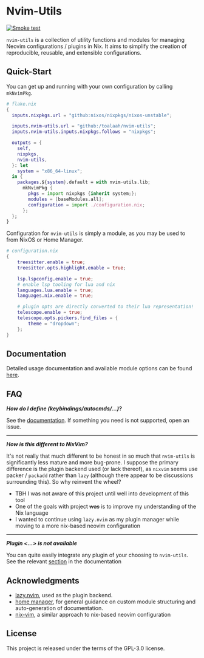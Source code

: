 # Nvim-Utils

[![Smoke test](https://github.com/Toalaah/nvim-utils/actions/workflows/smoke-test.yml/badge.svg?branch=master)](https://github.com/Toalaah/nvim-utils/actions/workflows/smoke-test.yml)

`nvim-utils` is a collection of utility functions and modules for managing
Neovim configurations / plugins in Nix. It aims to simplify the creation of
reproducible, reusable, and extensible configurations.

## Quick-Start

You can get up and running with your own configuration by calling `mkNvimPkg`.

```nix
# flake.nix
{
  inputs.nixpkgs.url = "github:nixos/nixpkgs/nixos-unstable";

  inputs.nvim-utils.url = "github:/toalaah/nvim-utils";
  inputs.nvim-utils.inputs.nixpkgs.follows = "nixpkgs";

  outputs = {
    self,
    nixpkgs,
    nvim-utils,
  }: let
    system = "x86_64-linux";
  in {
    packages.${system}.default = with nvim-utils.lib;
      mkNvimPkg {
        pkgs = import nixpkgs {inherit system;};
        modules = [baseModules.all];
        configuration = import ./configuration.nix;
      };
  };
}
```

Configuration for `nvim-utils` is simply a module, as you may be used to from
NixOS or Home Manager.

```nix
# configuration.nix
{
    treesitter.enable = true;
    treesitter.opts.highlight.enable = true;

    lsp.lspconfig.enable = true;
    # enable lsp tooling for lua and nix
    languages.lua.enable = true;
    languages.nix.enable = true;

    # plugin opts are directly converted to their lua representation!
    telescope.enable = true;
    telescope.opts.pickers.find_files = {
        theme = "dropdown";
    };
}
```

## Documentation

Detailed usage documentation and available module options can be found
[here](https://toalaah.github.io/nvim-utils).

## FAQ

**_How do I define (keybindings/autocmds/...)_?**

See the [documentation](https://toalaah.github.io/nvim-utils). If something you
need is not supported, open an issue.

---

**_How is this different to NixVim?_**

It's not really that much different to be honest in so much that `nvim-utils`
is significantly less mature and more bug-prone. I suppose the primary
difference is the plugin backend used (or lack thereof), as `nixvim` seems use
packer / `packadd` rather than `lazy` (although there appear to be discussions
surrounding this). So why reinvent the wheel?

- TBH I was not aware of this project until well into development of this tool
- One of the goals with project ~~was~~ is to improve my understanding of the
  Nix language
- I wanted to continue using `lazy.nvim` as my plugin manager while moving to a
  more nix-based neovim configuration

---

**_Plugin <...\> is not available_**

You can quite easily integrate any plugin of your choosing to `nvim-utils`. See
the relevant
[section](https://toalaah.github.io/nvim-utils/getting-started.html#writing-custom-modules)
in the documentation

## Acknowledgments

- [lazy.nvim](https://github.com/folke/lazy.nvim/), used as the plugin backend.
- [home manager](https://github.com/nix-community/home-manager), for general
  guidance on custom module structuring and auto-generation of documentation.
- [nix-vim](https://github.com/nix-community/nixvim), a similar approach to
  nix-based neovim configuration

## License

This project is released under the terms of the GPL-3.0 license.
